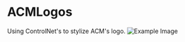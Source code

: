 # ACMLogos
Using ControlNet's to stylize ACM's logo.
![Example Image]([https://github.com/username/repository-name/blob/main/images/example.jpg](https://github.com/mhsiu01/ACMLogos/blob/main/ACM01.png)?raw=true)
